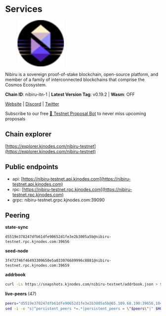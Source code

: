 # Services

<figure><img src="https://raw.githubusercontent.com/kj89/cosmos-images/main/logos/nibiru.png" width="150" alt=""><figcaption></figcaption></figure>

Nibiru is a sovereign proof-of-stake blockchain, open-source platform,  and member of a family of interconnected blockchains that comprise the Cosmos Ecosystem.

**Chain ID**: nibiru-itn-1 | **Latest Version Tag**: v0.19.2 | **Wasm**: OFF

[Website](https://nibiru.fi) | [Discord](https://discord.gg/nibiru) | [Twitter](https://twitter.com/NibiruChain)



Subscribe to our free [🤖 Testnet Proposal Bot](https://t.me/kjnodes_testnet_proposal_bot) to never miss upcoming proposals


## Chain explorer
[https://explorer.kjnodes.com/nibiru-testnet](https://explorer.kjnodes.com/nibiru-testnet)

## Public endpoints

* api: [https://nibiru-testnet.api.kjnodes.com](https://nibiru-testnet.api.kjnodes.com)
* rpc: [https://nibiru-testnet.rpc.kjnodes.com](https://nibiru-testnet.rpc.kjnodes.com)
* grpc: nibiru-testnet.grpc.kjnodes.com:39090

## Peering

**state-sync**

```text
d5519e378247dfb61dfe90652d1fe3e2b3005a5b@nibiru-testnet.rpc.kjnodes.com:39656
```

**seed-node**

```text
3f472746f46493309650e5a033076689996c8881@nibiru-testnet.rpc.kjnodes.com:39659
```

**addrbook**
```bash
curl -Ls https://snapshots.kjnodes.com/nibiru-testnet/addrbook.json > $HOME/.nibid/config/addrbook.json
```

**live-peers** (47)
```bash
peers="d5519e378247dfb61dfe90652d1fe3e2b3005a5b@65.109.68.190:39656,104a00413d0fc7ec208c810c50d49932da355bd5@129.226.159.141:26656,3ce1e073ffa7db20743f86e216cb151fee03c0c4@149.102.150.15:26656,a3de1f505133b416a47f546b4d4ccbdc442a891b@84.46.251.68:26656,30abc253688f7e70a6dcae9f0850e41a0245db3a@129.226.148.203:26656,433d9db92f9e366a2c8170c7fd862acfba0c5e4f@185.192.97.246:26656,b02f28e0675743b077186b363386f10845c9e122@194.233.74.249:26656,5d40793ecda2f6c2382aa08b83a984950f03e7a3@38.242.249.179:26656,0b8d505543754254d727b4497ebd4b4c98cb73df@188.120.233.16:26656,a5d86a0a4ff35663b378a314aa9aa372ab1c5060@185.250.37.35:26656,aac16ac16e941f944c3c911db963e23159c6d637@38.242.246.213:26656,f4fa2e13e64628d96f9158a6a2afbb19ebac574e@85.190.246.120:26656,785ffb99f8724319d44254cbb47b3428aaaa25a5@38.242.236.134:26656,7d3867934f0664832f782e3579e30686b069c473@109.123.250.109:26656,6de715059f503e1b33179ce8fd0ba15e38970e71@43.155.96.227:26656,9dde137d2a59bf24dd25fc2be78a56183ac56bbb@109.123.246.117:26656,4715d949ee0ed2be527a21a6a8d0985430103017@109.205.182.232:26656,494ba687f93bc4d8e240185916cc6b64f5adb395@38.242.243.120:26656,bc88382c3de4004aa5a973109044d445b65a2ef3@84.46.247.226:26656,11ca6a8b49502bb4182aecaf9e4d1b91014c8fb1@213.202.222.215:39656,39ce82b6613c327f2bbc4cedc3a25dbf0bf8094e@38.242.252.137:26656,6fe606f54bf59820eb6438f007e70ad271169e59@38.242.153.148:26656,7685c50934491640cc4c082a687d4d7c140a0816@38.242.226.1:26656,27fd60e9aecf4e62111e9f432a430599553ea06e@38.242.242.199:26656,a902e1da5a1bd9c3ff24d9c7c47f3a3bdb096ca0@109.123.250.54:26656,01277e798525ff4df01ce6301a769b6898f408ea@95.217.156.93:26656,76f44f79bba84e4473a3f89195a409e8d6eaf710@185.177.116.122:26656,64d2ea39df1cf635fccb17311c245b9fdc56194a@91.107.195.121:26656,e25aed855f59ad20e44859111f0547be764db21c@154.12.229.17:26656,932f77155b5a1989096451eee2b2eb4c1a4bc48a@194.163.191.69:26656,58dbb25e697d832d54997177ece80c1b94baef61@178.62.208.204:26656,09c448fc4eeb7810e348f638c13209c2c4eb2edb@77.120.115.138:39656,b253cc6155ec59ea623f3f453d2f5a4b9c6d08fc@212.15.59.91:39656,901b633040ccc14d186739cb5abea7c5cfe01d47@185.206.214.28:26656,cff243c3b4dc6ad8620a4ab45c86ab2919a04a50@217.76.58.15:39656,762caf31183f0a718ab7d530a9c1cf22521bb291@185.202.236.246:26656,1587dd54b6e1f373ccf61401980816fbd7f7e43a@35.232.147.245:26656,ab94953776644b3c55d583101431523ebf98de9a@58.187.46.132:26656,2235987e780fba8b93b4f69588a3884d1427bd30@65.21.105.68:26656,0a8710948b1acd51d2252b91ab985c2b63ab3a16@178.128.108.212:26656,c91f1008e19e7d8742fc6112fdaa36a1e6e9ba6c@194.35.120.219:26656,e7a3967fa389efbff9dfca9fc8e313de9f0e4e05@38.242.254.20:26656,dfa4419a3d877a9f03f5a73406941fbf2860c6e2@45.140.185.102:26656,4cf0fe54e468cb18fc2d5cca41dcc387e8c8de5c@91.233.173.45:36656,0cdd0e30f346f02eee2a0ad01887dac627339dd2@35.247.95.191:26656,3ba24f6d5495a03cd69039ec069bbdc01d659345@45.140.185.94:26656,3dda5a3ff23276eaa9ff15f15c4d74e87e0b1f23@185.192.97.46:26656"
sed -i -e "s|^persistent_peers *=.*|persistent_peers = \"$peers\"|" $HOME/.nibid/config/config.toml
```
